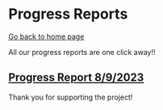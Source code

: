 # Progress Reports
[Go back to home page](https://supertavor.github.io/WibWobReloaded/)

All our progress reports are one click away!!

## [Progress Report 8/9/2023](https://supertavor.github.io/WibWobReloaded/progress-reports/Week1)

Thank you for supporting the project!
